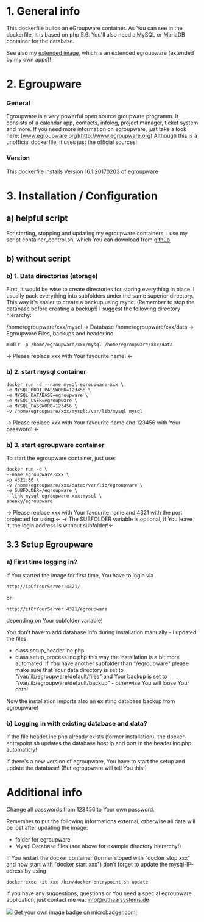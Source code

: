 # 1. General info

This dockerfile builds an eGroupware container. As You can see in the dockerfile, it is based on php 5.6.
You'll also need a MySQL or MariaDB container for the database.

See also my [extended image](https://hub.docker.com/r/sneaky/egroupware-extended/), which is an extended egroupware (extended by my own apps)!


# 2. Egroupware
### General
Egroupware is a very powerful open source groupware programm. It consists of a calendar app, contacts, infolog, project manager, ticket system and more.
If you need more information on egroupware, just take a look here: [www.egroupware.org](http://www.egroupware.org)
Although this is a unofficial dockerfile, it uses just the official sources! 

### Version
This dockerfile installs Version 16.1.20170203 of egroupware

# 3. Installation / Configuration
## a) helpful script 
For starting, stopping and updating my egroupware containers, I use my script container_control.sh, which You can download from 
[github](https://github.com/sneakyx/egroupwareserver/blob/master/assets/container_control.sh)

## b)  without script

### b) 1. Data directories (storage)
First, it would be wise to create directories for storing everything in place. I usually pack everything into subfolders under the same superior directory. This way it's easier to create a backup using rsync. (Remember to stop the database before creating a backup!)
I suggest the following directory hierarchy:

/home/egroupware/xxx/mysql  	-> Database
/home/egroupware/xxx/data  	-> Egroupware Files, backups and header.inc

	mkdir -p /home/egroupware/xxx/mysql /home/egroupware/xxx/data
-> Please replace xxx with Your favourite name! <-

### b) 2. start mysql container

	docker run -d --name mysql-egroupware-xxx \
	-e MYSQL_ROOT_PASSWORD=123456 \
	-e MYSQL_DATABASE=egroupware \
	-e MYSQL_USER=egroupware \
	-e MYSQL_PASSWORD=123456 \
	-v /home/egroupware/xxx/mysql:/var/lib/mysql mysql
	
-> Please replace xxx with Your favourite name and 123456 with Your password! <-

### b) 3. start egroupware container 
To start the egroupware container, just use:

	docker run -d \
	--name egroupware-xxx \
	-p 4321:80 \
	-v /home/egroupware/xxx/data:/var/lib/egroupware \
	-e SUBFOLDER=/egroupware \
	--link mysql-egroupware-xxx:mysql \
	sneaky/egroupware	
	
-> Please replace xxx with Your favourite name and 4321 with the port projected for using.<-
-> The SUBFOLDER variable is optional, if You leave it, the login address is without subfolder!<-

## 3.3 Setup Egroupware
### a) First time logging in?
If You started the image for first time, You have to login via
	
	http://ipOfYourServer:4321/
or

	http://ifOfYourServer:4321/egroupware

depending on Your subfolder variable!

You don't have to add database info during installation manually - I updated the files 
- class.setup_header.inc.php
- class.setup_process.inc.php
this way the installation is a bit more automated.
If You have another subfolder than "/egroupware" please make sure that Your data directory is set to "/var/lib/egroupware/default/files" and Your backup is set to "/var/lib/egroupware/default/backup" - otherwise You will loose Your data!
 
Now the installation imports also an existing database backup from egroupware! 
   
### b) Logging in with existing database and data? 

If the file header.inc.php already exists (former installation), the docker-entrypoint.sh updates the database host ip and port in the header.inc.php automaticly!
 
If there's a new version of egroupware, You have to start the setup and update the database! (But egroupware will tell You this!) 

# Additional info
Change all passwords from 123456 to Your own password. 

Remember to put the following informations external, otherwise all data will be lost after updating the image:
- folder for egroupware
- Mysql Database files
(see above for example directory hierarchy!)

If You restart the docker container (former stoped with "docker stop xxx" and now start with "docker start xxx") don't forget to update the mysql-IP-adress by using

	docker exec -it xxx /bin/docker-entrypoint.sh update


If you have any suggestions, questions or You need a special egroupware application, just contact me via: info@rothaarsystems.de

[![](https://images.microbadger.com/badges/image/sneaky/egroupware.svg)](https://microbadger.com/images/sneaky/egroupware "Get your own image badge on microbadger.com") [Get your own image badge on microbadger.com!](https://microbadger.com)